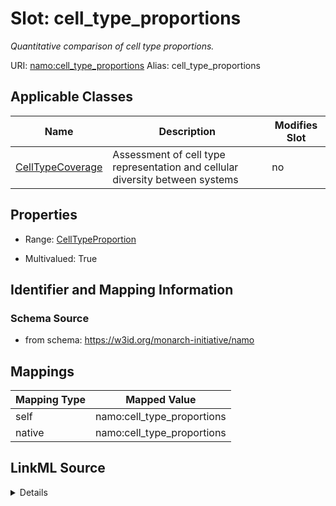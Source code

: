 

# Slot: cell_type_proportions 


_Quantitative comparison of cell type proportions._





URI: [namo:cell_type_proportions](https://w3id.org/monarch-initiative/namo/cell_type_proportions)
Alias: cell_type_proportions

<!-- no inheritance hierarchy -->





## Applicable Classes

| Name | Description | Modifies Slot |
| --- | --- | --- |
| [CellTypeCoverage](CellTypeCoverage.md) | Assessment of cell type representation and cellular diversity between systems |  no  |






## Properties

* Range: [CellTypeProportion](CellTypeProportion.md)

* Multivalued: True




## Identifier and Mapping Information






### Schema Source


* from schema: https://w3id.org/monarch-initiative/namo




## Mappings

| Mapping Type | Mapped Value |
| ---  | ---  |
| self | namo:cell_type_proportions |
| native | namo:cell_type_proportions |




## LinkML Source

<details>
```yaml
name: cell_type_proportions
description: Quantitative comparison of cell type proportions.
from_schema: https://w3id.org/monarch-initiative/namo
rank: 1000
alias: cell_type_proportions
owner: CellTypeCoverage
domain_of:
- CellTypeCoverage
range: CellTypeProportion
multivalued: true
inlined: true
inlined_as_list: true

```
</details>